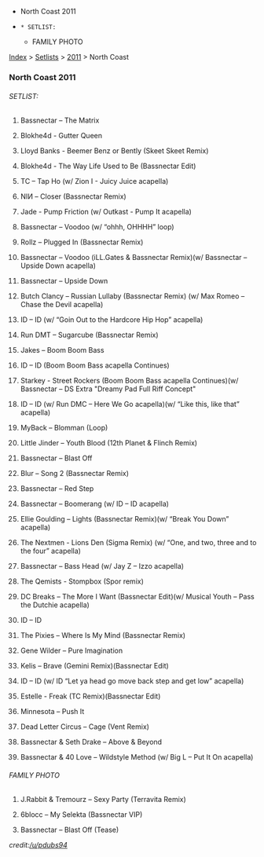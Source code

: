   * North Coast 2011
  *     * SETLIST:
    * FAMILY PHOTO

[Index](https://www.reddit.com/r/bassnectar/wiki/index) >
[Setlists](https://www.reddit.com/r/bassnectar/wiki/interactive/setlists) >
[2011](https://www.reddit.com/r/bassnectar/wiki/interactive/setlists/2011) >
North Coast

### North Coast 2011

###### SETLIST:

  1. Bassnectar – The Matrix

  2. Blokhe4d - Gutter Queen

  3. Lloyd Banks - Beemer Benz or Bently (Skeet Skeet Remix)

  4. Blokhe4d - The Way Life Used to Be (Bassnectar Edit)

  5. TC – Tap Ho (w/ Zion I - Juicy Juice acapella)

  6. NIИ – Closer (Bassnectar Remix)

  7. Jade - Pump Friction (w/ Outkast - Pump It acapella)

  8. Bassnectar – Voodoo (w/ “ohhh, OHHHH” loop)

  9. Rollz – Plugged In (Bassnectar Remix)

  10. Bassnectar – Voodoo (iLL.Gates & Bassnectar Remix)(w/ Bassnectar – Upside Down acapella)

  11. Bassnectar – Upside Down

  12. Butch Clancy – Russian Lullaby (Bassnectar Remix) (w/ Max Romeo – Chase the Devil acapella)

  13. ID – ID (w/ “Goin Out to the Hardcore Hip Hop” acapella)

  14. Run DMT – Sugarcube (Bassnectar Remix)

  15. Jakes – Boom Boom Bass

  16. ID – ID (Boom Boom Bass acapella Continues)

  17. Starkey - Street Rockers (Boom Boom Bass acapella Continues)(w/ Bassnectar – DS Extra "Dreamy Pad Full Riff Concept"

  18. ID – ID (w/ Run DMC – Here We Go acapella)(w/ “Like this, like that” acapella)

  19. MyBack – Blomman (Loop)

  20. Little Jinder – Youth Blood (12th Planet & Flinch Remix)

  21. Bassnectar – Blast Off 

  22. Blur – Song 2 (Bassnectar Remix)

  23. Bassnectar – Red Step

  24. Bassnectar – Boomerang (w/ ID – ID acapella)

  25. Ellie Goulding – Lights (Bassnectar Remix)(w/ “Break You Down” acapella)

  26. The Nextmen - Lions Den (Sigma Remix) (w/ “One, and two, three and to the four” acapella)

  27. Bassnectar – Bass Head (w/ Jay Z – Izzo acapella)

  28. The Qemists - Stompbox (Spor remix)

  29. DC Breaks – The More I Want (Bassnectar Edit)(w/ Musical Youth – Pass the Dutchie acapella)

  30. ID – ID 

  31. The Pixies – Where Is My Mind (Bassnectar Remix)

  32. Gene Wilder – Pure Imagination

  33. Kelis – Brave (Gemini Remix)(Bassnectar Edit)

  34. ID – ID (w/ ID “Let ya head go move back step and get low” acapella)

  35. Estelle - Freak (TC Remix)(Bassnectar Edit)

  36. Minnesota – Push It

  37. Dead Letter Circus – Cage (Vent Remix)

  38. Bassnectar & Seth Drake – Above & Beyond

  39. Bassnectar & 40 Love – Wildstyle Method (w/ Big L – Put It On acapella)

###### FAMILY PHOTO

  1. J.Rabbit & Tremourz – Sexy Party (Terravita Remix)

  2. 6blocc – My Selekta (Bassnectar VIP)

  3. Bassnectar – Blast Off (Tease)

_credit:[/u/pdubs94](/u/pdubs94)_

